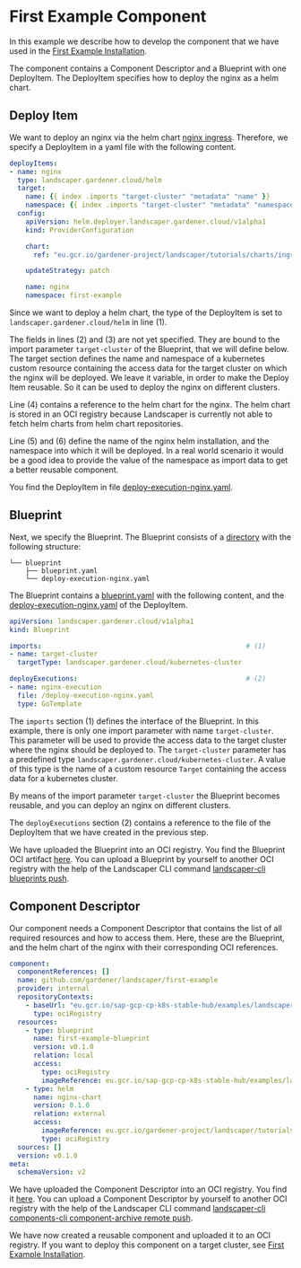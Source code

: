 # First Example Component

In this example we describe how to develop the component that we have used in the
[First Example Installation](./first_example_installation.md).

The component contains a Component Descriptor and a Blueprint with one DeployItem. The DeployItem specifies how to 
deploy the nginx as a helm chart.

## Deploy Item

We want to deploy an nginx via the helm chart [nginx ingress](https://github.com/kubernetes/ingress-nginx/tree/master/charts/ingress-nginx).
Therefore, we specify a DeployItem in a yaml file with the following content.

```yaml
deployItems:
- name: nginx
  type: landscaper.gardener.cloud/helm                                                             # (1)
  target:
    name: {{ index .imports "target-cluster" "metadata" "name" }}                                  # (2)
    namespace: {{ index .imports "target-cluster" "metadata" "namespace" }}                        # (3)
  config:
    apiVersion: helm.deployer.landscaper.gardener.cloud/v1alpha1
    kind: ProviderConfiguration

    chart:
      ref: "eu.gcr.io/gardener-project/landscaper/tutorials/charts/ingress-nginx:v0.1.0"           # (4)

    updateStrategy: patch

    name: nginx                                                                                    # (5)
    namespace: first-example                                                                       # (6)
```

Since we want to deploy a helm chart, the type of the DeployItem is set to `landscaper.gardener.cloud/helm` in line (1).

The fields in lines (2) and (3) are not yet specified. They are bound to the import parameter `target-cluster` of the 
Blueprint, that we will define below. The target section defines the name and namespace of a kubernetes custom resource
containing the access data for the target cluster on which the nginx will be deployed. We leave it variable, in order 
to make the Deploy Item reusable. So it can be used to deploy the nginx on different clusters. 

Line (4) contains a reference to the helm chart for the nginx. The helm chart is stored in an OCI registry because 
Landscaper is currently not able to fetch helm charts from helm chart repositories.

Line (5) and (6) define the name of the nginx helm installation, and the namespace into which it will be deployed. In a 
real world scenario it would be a good idea to provide the value of the namespace as import data to get a better 
reusable component.

You find the DeployItem in file [deploy-execution-nginx.yaml](./resources/blueprint/deploy-execution-nginx.yaml).

## Blueprint

Next, we specify the Blueprint. The Blueprint consists of a [directory](./resources/blueprint) with the following 
structure:

```
└── blueprint
    ├── blueprint.yaml
    └── deploy-execution-nginx.yaml
```

The Blueprint contains a
[blueprint.yaml](./resources/blueprint/blueprint.yaml) with the following content, and the 
[deploy-execution-nginx.yaml](./resources/blueprint/deploy-execution-nginx.yaml) of the DeployItem. 
 
```yaml
apiVersion: landscaper.gardener.cloud/v1alpha1
kind: Blueprint

imports:                                                   # (1)
- name: target-cluster
  targetType: landscaper.gardener.cloud/kubernetes-cluster 

deployExecutions:                                          # (2)
- name: nginx-execution 
  file: /deploy-execution-nginx.yaml
  type: GoTemplate
```

The `imports` section (1) defines the interface of the Blueprint. In this example, there is only one import parameter 
with name `target-cluster`. This parameter will be used to provide the access data to the target cluster where the 
nginx should be deployed to. The `target-cluster` parameter has a predefined type 
`landscaper.gardener.cloud/kubernetes-cluster`. A value of this type is the name of a custom resource `Target` 
containing the access data for a kubernetes cluster.

By means of the import parameter `target-cluster` the Blueprint becomes reusable, and you can deploy an nginx on different 
clusters.

The `deployExecutions` section (2) contains a reference to the file of the DeployItem that we have created in the 
previous step. 

We have uploaded the Blueprint into an OCI registry. You find the Blueprint OCI artifact 
[here](https://eu.gcr.io/sap-gcp-cp-k8s-stable-hub/examples/landscaper/docs/blueprints/github.com/gardener/landscaper/first-example).
You can upload a Blueprint by yourself to another OCI registry with the help of the Landscaper CLI command 
[landscaper-cli blueprints push](https://github.com/gardener/landscapercli/blob/master/docs/reference/landscaper-cli_blueprints_push.md).

## Component Descriptor

Our component needs a Component Descriptor that contains the list of all required resources and how to access them.
Here, these are the Blueprint, and the helm chart of the nginx with their corresponding OCI references.

```yaml
component:
  componentReferences: []
  name: github.com/gardener/landscaper/first-example
  provider: internal
  repositoryContexts:
    - baseUrl: "eu.gcr.io/sap-gcp-cp-k8s-stable-hub/examples/landscaper/docs"
      type: ociRegistry
  resources:
    - type: blueprint
      name: first-example-blueprint
      version: v0.1.0
      relation: local
      access:
        type: ociRegistry
        imageReference: eu.gcr.io/sap-gcp-cp-k8s-stable-hub/examples/landscaper/docs/blueprints/github.com/gardener/landscaper/first-example:v0.1.0
    - type: helm
      name: nginx-chart
      version: 0.1.0
      relation: external
      access:
        imageReference: eu.gcr.io/gardener-project/landscaper/tutorials/charts/ingress-nginx:v0.1.0
        type: ociRegistry
  sources: []
  version: v0.1.0
meta:
  schemaVersion: v2
```

We have uploaded the Component Descriptor into an OCI registry. You find it
[here](https://eu.gcr.io/sap-gcp-cp-k8s-stable-hub/examples/landscaper/docs/component-descriptors/github.com/gardener/landscaper/first-example).
You can upload a Component Descriptor by yourself to another OCI registry with the help of the Landscaper CLI command
[landscaper-cli components-cli component-archive remote push](https://github.com/gardener/landscapercli/blob/master/docs/reference/landscaper-cli_components-cli_component-archive_remote_push.md).

We have now created a reusable component and uploaded it to an OCI registry. If you want to deploy this component on a
target cluster, see [First Example Installation](./first_example_installation.md).
